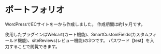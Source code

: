 # ポートフォリオ

WordPressでECサイトを一から作成しました。
作成期間は約1ヶ月です。

使用したプラグインはWelcart(カート機能)、SmartCustomFields(カスタムフィールド機能)、siteReviews(レビュー機能)の3つです。
パスワード【test】を入力することで閲覧できます。
